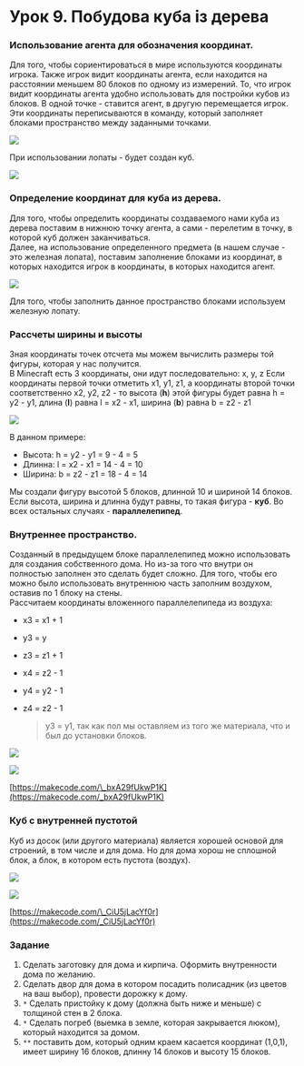 # Урок 9. Побудова куба із дерева

### Использование агента для обозначения координат.

Для того, чтобы сориентироваться в мире используются координаты игрока. Также игрок видит координаты агента, если находится на расстоянии меньшем 80 блоков по одному из измерений. То, что игрок видит координаты агента удобно использовать для постройки кубов из блоков. В одной точке - ставится агент, в другую перемещается игрок. Эти координаты переписываются в команду, который заполняет блоками пространство между заданными точками.

![](../../.gitbook/assets/image%20%2816%29.png)

При использовании лопаты - будет создан куб.

![](../../.gitbook/assets/image%20%286%29.png)

### Определение координат для куба из дерева.

Для того, чтобы определить координаты создаваемого нами куба из дерева поставим в нижнюю точку агента, а сами - перелетим в точку, в которой куб должен заканчиваться.  
Далее, на использование определенного предмета \(в нашем случае - это железная лопата\), поставим заполнение блоками из координат, в которых находится игрок в координаты, в которых находится агент.

![](../../.gitbook/assets/image%20%2822%29.png)

 Для того, чтобы заполнить данное пространство блоками используем железную лопату.

### Рассчеты ширины и высоты

Зная координаты точек отсчета мы можем вычислить размеры той фигуры, которая у нас получится.  
В Minecraft есть 3 координаты, они идут последовательно: x, y, z Если координаты первой точки отметить x1, y1, z1, а координаты второй точки соответственно x2, y2, z2 - то высота \(**h**\) этой фигуры будет равна h = y2 - y1, длина \(**l**\) равна l = x2 - x1, ширина \(**b**\) равна b = z2 - z1

![](../../.gitbook/assets/image%20%2843%29.png)

В данном примере:

* Высота: h = y2 - y1 = 9 - 4 = 5
* Длинна: l = x2 - x1 = 14 - 4 = 10
* Ширина: b = z2 - z1 = 18 - 4 = 14

Мы создали фигуру высотой 5 блоков, длинной 10 и шириной 14 блоков. Если высота, ширина и длинна будут равны, то такая фигура - **куб**. Во всех остальных случаях - **параллелепипед**.

### Внутреннее пространство.

Созданный в предыдущем блоке параллелепипед можно использовать для создания собственного дома. Но из-за того что внутри он полностью заполнен это сделать будет сложно. Для того, чтобы его можно было использовать внутреннюю часть заполним воздухом, оставив по 1 блоку на стены.  
Рассчитаем координаты вложенного параллелепипеда из воздуха:

* x3 = x1 + 1
* y3 = y
* z3 = z1 + 1
* x4 = z2 - 1
* y4 = y2 - 1
* z4 = z2 - 1

  > y3 = y1, так как пол мы оставляем из того же материала, что и был до установки блоков.

![](../../.gitbook/assets/image%20%2815%29.png)

![](../../.gitbook/assets/block-fly.gif)

[https://makecode.com/\_bxA29fUkwP1K](https://makecode.com/_bxA29fUkwP1K)

### Куб с внутренней пустотой

Куб из досок \(или другого материала\) является хорошей основой для строений, в том числе и для дома. Но для дома хорош не сплошной блок, а блок, в котором есть пустота \(воздух\). 

![](../../.gitbook/assets/image%20%2831%29.png)

![](../../.gitbook/assets/image%20%285%29.png)

[https://makecode.com/\_CiU5jLacYf0r](https://makecode.com/_CiU5jLacYf0r)

### Задание

1. Сделать заготовку для дома и кирпича. Оформить внутренности дома по желанию.
2. Сделать двор для дома в котором посадить полисадник \(из цветов на ваш выбор\), провести дорожку к дому.
3. `*` Сделать пристойку к дому \(должна быть ниже и меньше\) с толщиной стен в 2 блока.
4. `*` Сделать погреб \(выемка в земле, которая закрывается люком\), который находится за домом.
5. `**` поставить дом, который одним краем касается координат \(1,0,1\), имеет ширину 16 блоков, длинну 14 блоков и высоту 15 блоков.

